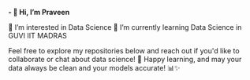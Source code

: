**- 👋 Hi, I’m Praveen**

👀 I’m interested in Data Science
🌱 I’m currently learning Data Science in GUVI IIT MADRAS
  
Feel free to explore my repositories below and reach out if you'd like to collaborate or chat about data science!
🚀 Happy learning, and may your data always be clean and your models accurate! 📊✨
